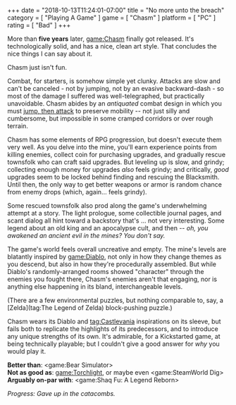+++
date = "2018-10-13T11:24:01-07:00"
title = "No more unto the breach"
category = [ "Playing A Game" ]
game = [ "Chasm" ]
platform = [ "PC" ]
rating = [ "Bad" ]
+++

More than <b>five years</b> later, <game:Chasm> finally got released.  It's technologically solid, and has a nice, clean art style.  That concludes the nice things I can say about it.

Chasm just isn't fun.

Combat, for starters, is somehow simple yet clunky.  Attacks are slow and can't be canceled - not by jumping, not by an evasive backward-dash - so most of the damage I suffered was well-telegraphed, but practically unavoidable.  Chasm abides by an <i>antiquated</i> combat design in which you must <a href="https://twitter.com/FolderBrad/status/1024841445105184769">jump, then attack</a> to preserve mobility -- not just silly and cumbersome, but impossible in some cramped corridors or over rough terrain.

Chasm has some elements of RPG progression, but doesn't execute them very well.  As you delve into the mine, you'll earn experience points from killing enemies, collect coin for purchasing upgrades, and gradually rescue townsfolk who can craft said upgrades.  But leveling up is slow, and grindy; collecting enough money for upgrades <i>also</i> feels grindy; and critically, <i>good</i> upgrades seem to be locked behind finding and rescuing the Blacksmith.  Until then, the only way to get better weapons or armor is random chance from enemy drops (which, again... feels grindy).

Some rescued townsfolk also prod along the game's underwhelming attempt at a story.  The light prologue, some collectible journal pages, and scant dialog all hint toward a backstory that's ... not very interesting.  Some legend about an old king and an apocalypse cult, and then -- <i>oh, you awakened an ancient evil in the mines?  You don't say.</i>

The game's world feels overall uncreative and empty.  The mine's levels are blatantly inspired by <game:Diablo>, not only in how they change themes as you descend, but also in how they're procedurally assembled.  But while Diablo's randomly-arranged rooms showed "character" through the enemies you fought there, Chasm's enemies aren't that engaging, nor is anything else happening in its bland, interchangeable levels.

(There are a few environmental puzzles, but nothing comparable to, say, a [Zelda](tag:The Legend of Zelda) block-pushing puzzle.)

Chasm wears its Diablo and <tag:Castlevania> inspirations on its sleeve, but fails both to replicate the highlights of its predecessors, and to introduce any unique strengths of its own.  It's admirable, for a Kickstarted game, at being technically playable; but I couldn't give a good answer for <i>why</i> you would play it.

<b>Better than</b>: <game:Bear Simulator>  
<b>Not as good as</b>: <game:Torchlight>, or maybe even <game:SteamWorld Dig>  
<b>Arguably on-par with</b>: <game:Shaq Fu: A Legend Reborn>

<i>Progress: Gave up in the catacombs.</i>
